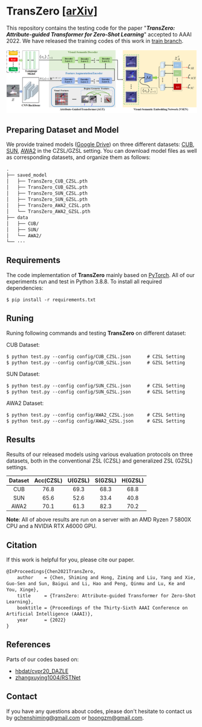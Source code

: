 # TransZero [[arXiv]](https://arxiv.org/pdf/2112.01683.pdf)


This repository contains the testing code for the paper  "***TransZero: Attribute-guided Transformer for Zero-Shot Learning***" accepted to AAAI 2022. We have released the training codes of this work in [train branch](https://github.com/shiming-chen/TransZero).

![](figs/pipeline.png)


## Preparing Dataset and Model

We provide trained models ([Google Drive](https://drive.google.com/drive/folders/1WK9pm2eX2Rl4rWqXqe_EZiAM8wWB8yqG?usp=sharing)) on three different datasets: [CUB](http://www.vision.caltech.edu/visipedia/CUB-200-2011.html), [SUN](http://cs.brown.edu/~gmpatter/sunattributes.html), [AWA2](http://cvml.ist.ac.at/AwA2/) in the CZSL/GZSL setting. You can download model files as well as corresponding datasets, and organize them as follows: 
```
.
├── saved_model
│   ├── TransZero_CUB_CZSL.pth
│   ├── TransZero_CUB_GZSL.pth
│   ├── TransZero_SUN_CZSL.pth
│   ├── TransZero_SUN_GZSL.pth
│   ├── TransZero_AWA2_CZSL.pth
│   └── TransZero_AWA2_GZSL.pth
├── data
│   ├── CUB/
│   ├── SUN/
│   └── AWA2/
└── ···
```

## Requirements
The code implementation of **TransZero** mainly based on [PyTorch](https://pytorch.org/). All of our experiments run and test in Python 3.8.8. To install all required dependencies:
```
$ pip install -r requirements.txt
```
## Runing
Runing following commands and testing **TransZero** on different dataset:

CUB Dataset: 
```
$ python test.py --config config/CUB_CZSL.json      # CZSL Setting
$ python test.py --config config/CUB_GZSL.json      # GZSL Setting
```
SUN Dataset:
```
$ python test.py --config config/SUN_CZSL.json      # CZSL Setting
$ python test.py --config config/SUN_GZSL.json      # GZSL Setting
```
AWA2 Dataset: 
```
$ python test.py --config config/AWA2_CZSL.json     # CZSL Setting
$ python test.py --config config/AWA2_GZSL.json     # GZSL Setting
```

## Results
Results of our released models using various evaluation protocols on three datasets, both in the conventional ZSL (CZSL) and generalized ZSL (GZSL) settings.

| Dataset | Acc(CZSL) | U(GZSL) | S(GZSL) | H(GZSL) |
| :-----: | :-----: | :-----: | :-----: | :-----: |
| CUB | 76.8 | 69.3 | 68.3 | 68.8 |
| SUN | 65.6 | 52.6 | 33.4 | 40.8 |
| AWA2 | 70.1 | 61.3 | 82.3 | 70.2 |

**Note**: All of above results are run on a server with an AMD Ryzen 7 5800X CPU and a NVIDIA RTX A6000 GPU.

## Citation
If this work is helpful for you, please cite our paper.

```
@InProceedings{Chen2021TransZero,
    author    = {Chen, Shiming and Hong, Ziming and Liu, Yang and Xie, Guo-Sen and Sun, Baigui and Li, Hao and Peng, Qinmu and Lu, Ke and You, Xinge},
    title     = {TransZero: Attribute-guided Transformer for Zero-Shot Learning},
    booktitle = {Proceedings of the Thirty-Sixth AAAI Conference on Artificial Intelligence (AAAI)},
    year      = {2022}
}
```

## References
Parts of our codes based on:
* [hbdat/cvpr20_DAZLE](https://github.com/hbdat/cvpr20_DAZLE)
* [zhangxuying1004/RSTNet](https://github.com/zhangxuying1004/RSTNet)

## Contact
If you have any questions about codes, please don't hesitate to contact us by gchenshiming@gmail.com or hoongzm@gmail.com.
